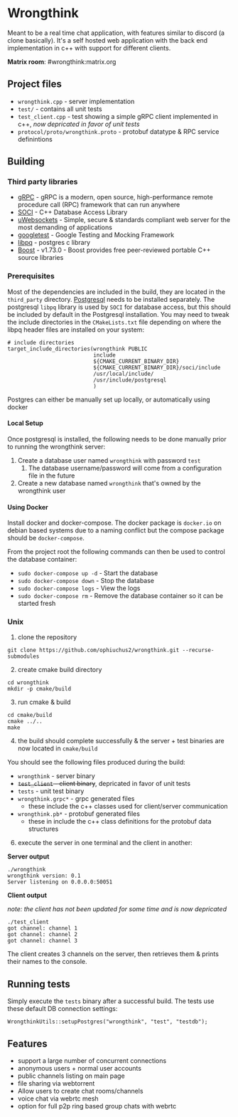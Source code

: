 # Wrongthink
Meant to be a real time chat application, with features similar to discord (a clone basically). It's a self hosted web application with the back end implementation in c++ with support for different clients.

**Matrix room**: #wrongthink:matrix.org

## Project files

* `wrongthink.cpp` - server implementation
* `test/` - contains all unit tests
* `test_client.cpp` - test showing a simple gRPC client implemented in c++, *now depricated in favor of unit tests*
* `protocol/proto/wrongthink.proto` - protobuf datatype & RPC service definintions

## Building

### Third party libraries

* [gRPC](https://github.com/grpc/grpc) - gRPC is a modern, open source, high-performance remote procedure call (RPC) framework that can run anywhere
* [SOCI](https://github.com/SOCI/soci) - C++ Database Access Library
* [uWebsockets](https://github.com/uNetworking/uWebSockets) - Simple, secure & standards compliant web server for the most demanding of applications
* [googletest](https://github.com/google/googletest) - Google Testing and Mocking Framework
* [libpq](https://www.postgresql.org/docs/9.5/libpq.html) - postgres c library
* [Boost](https://www.boost.org/) - v1.73.0 - Boost provides free peer-reviewed portable C++ source libraries

### Prerequisites

Most of the dependencies are included in the build, they are located in the `third_party` directory. [Postgresql](https://www.postgresql.org/) needs to be installed separately. The postgresql `libpq`  library is used by `SOCI` for database access, but this should be included by default in the Postgresql installation. You may need to tweak the include directories in the `CMakeLists.txt` file depending on where the libpq header files are installed on your system:

```
# include directories
target_include_directories(wrongthink PUBLIC
                           include
                           ${CMAKE_CURRENT_BINARY_DIR}
                           ${CMAKE_CURRENT_BINARY_DIR}/soci/include
                           /usr/local/include/
                           /usr/include/postgresql
                           )
```


Postgres can either be manually set up locally, or automatically using docker

#### Local Setup

Once postgresql is installed, the following needs to be done manually prior to running the wrongthink server:

1. Create a database user named `wrongthink` with password `test`
   1. The database username/password will come from a configuration file in the future
2. Create a new database named `wrongthink` that's owned by the wrongthink user

#### Using Docker

Install docker and docker-compose. The docker package is `docker.io` on debian based systems due to a naming conflict but the compose package should be `docker-compose`.

From the project root the following commands can then be used to control the database container:

- `sudo docker-compose up -d` - Start the database
- `sudo docker-compose down` - Stop the database
- `sudo docker-compose logs` - View the logs
- `sudo docker-compose rm` - Remove the database container so it can be started fresh


### Unix

1. clone the repository

`git clone https://github.com/ophiuchus2/wrongthink.git --recurse-submodules`

2. create cmake build directory

```
cd wrongthink
mkdir -p cmake/build
```

3. run cmake & build

```
cd cmake/build
cmake ../..
make
```

4. the build should complete successfully & the server + test binaries are now located in `cmake/build`

You should see the following files produced during the build:

* `wrongthink` - server binary
* ~~`test_client` - client binary~~, depricated in favor of unit tests
* `tests` - unit test binary
* `wrongthink.grpc*` - grpc generated files
  * these include the c++ classes used for client/server communication
* `wrongthink.pb*` - protobuf generated files
  * these in include the c++ class definitions for the protobuf data structures

6. execute the server in one terminal and the client in another:

**Server output**

```
./wrongthink
wrongthink version: 0.1
Server listening on 0.0.0.0:50051
```

**Client output**

*note: the client has not been updated for some time and is now depricated*

```
./test_client
got channel: channel 1
got channel: channel 2
got channel: channel 3
```

The client creates 3 channels on the server, then retrieves them & prints their names to the console.

## Running tests

Simply execute the `tests` binary after a successful build. The tests use these default DB connection settings:

```
WrongthinkUtils::setupPostgres("wrongthink", "test", "testdb");
```

## Features

* support a large number of concurrent connections
* anonymous users + normal user accounts
* public channels listing on main page
* file sharing via webtorrent
* Allow users to create chat rooms/channels
* voice chat via webrtc mesh
* option for full p2p ring based group chats with webrtc
